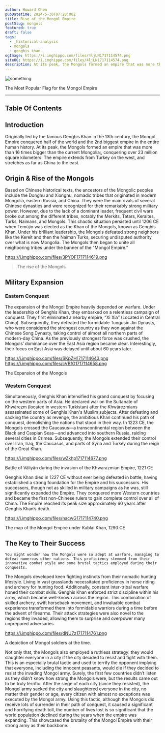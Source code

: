 ```yaml
---
author: Howard Chen
pubDatetime: 2024-5-30T07:20:00Z
title: Rise of the Mongol Empire
postSlug: mongols
featured: true
draft: false
tags:
  - _historical-analysis
  - mongols
  - genghis khan
ogImage: https://i.imghippo.com/files/4ljLN1717114574.png
siteOG: https://i.imghippo.com/files/4ljLN1717114574.png
description: At its peak, the Mongols formed an empire that was more than 16 times bigger than the current Mongolia;, conquering over 23 million square kilometers.
---
```


<img src="https://i.imghippo.com/files/4ljLN1717114574.png" alt="something">

The Most Popular Flag for the Mongol Empire

---

## Table Of Contents

## Introduction

Originally led by the famous Genghis Khan in the 13th century, the Mongol Empire conquered half of the world and the 2nd biggest empire in the entire human history. At its peak, the Mongols formed an empire that was more than 16 times bigger than the current Mongolia;, conquering over 23 million square kilometers. The empire extends from Turkey on the west, and stretches as far as China to the east.

## Origin & Rise of the Mongols

Based on Chinese historical texts, the ancestors of the Mongolic peoples include the Donghu and Xiongnu, nomadic tribes that originated in modern Mongolia, eastern Russia, and China. They were the main rivals of several Chinese dynasties and were recognized for their remarkably strong military power. However, due to the lack of a dominant leader, frequent civil wars broke out among the different tribes, notably the Merkits, Tatars, Keraites, Turks, Naimans, and Mongols. This chaotic situation persisted until 1206 CE when Temüjin was elected as the Khan of the Mongols, known as Genghis Khan. Under his brilliant leadership, the Mongols defeated strong neighbors like the Kereit and then the Naiman Turks, securing undisputed authority over what is now Mongolia. The Mongols then began to unite all neighboring tribes under the banner of the "Mongol Empire."

https://i.imghippo.com/files/3PYOF1717114619.png

> The rise of the Mongols

## Military Expansion

### Eastern Conquest

The expansion of the Mongol Empire heavily depended on warfare. Under the leadership of Genghis Khan, they embarked on a relentless campaign of conquest. They first eliminated a nearby empire, “Xi Xia” (Located in Central China). Subsequently, they defeated the formidable Tungusic Jin Dynasty, who were considered the strongest country as they won against the Chinese Song Dynasty, taking control of almost all northern parts of modern-day China. As the previously strongest force was crushed, the Mongols’ dominance over the East Asia region became clear. Interestingly, their focus on East Asia was delayed until about 60 years later.

https://i.imghippo.com/files/SKpZH1717114643.png
https://i.imghippo.com/files/cVBfG1717114658.png

The Expansion of the Mongols

### Western Conquest

Simultaneously, Genghis Khan intensified his grand conquest by focusing on the western parts of Asia. He declared war on the Sultanate of Khwārezm (located in western Turkistan) after the Khwārezmians assassinated some of Genghis Khan's Muslim subjects. After defeating and sacking the country as revenge, the ambitious Khan continued his path of conquest, demolishing the nations that stood in their way. In 1223 CE, the Mongols crossed the Caucasus—a transcontinental region between the Black and Caspian Seas—and advanced into southern Russia, raiding several cities in Crimea. Subsequently, the Mongols extended their control over Iran, Iraq, the Caucasus, and parts of Syria and Turkey during the reign of the Great Khan.

https://i.imghippo.com/files/wZkhp1717114677.png

Battle of Vâliyân during the invasion of the Khwarazmian Empire, 1221 CE

Genghis Khan died in 1227 CE without ever being defeated in battle, having established a strong foundation for the Empire and his successors. His successors, though not as skilled in military campaigns as he was, still significantly expanded the Empire. They conquered more Western countries and became the first non-Chinese rulers to gain complete control over all of China. The Empire reached its peak size approximately 60 years after Genghis Khan’s death.

https://i.imghippo.com/files/nacwG1717114740.png

The map of the Mongol Empire under Kublai Khan, 1290 CE

## The Key to Their Success

    You might wonder how the Mongols were so adept at warfare, managing to defeat numerous other nations. This proficiency stemmed from their innovative combat style and some brutal tactics employed during their conquests.

The Mongols developed keen fighting instincts from their nomadic hunting lifestyle. Living in vast grasslands necessitated proficiency in horse riding and archery for hunting food. Additionally, constant inter-tribal warfare honed their combat skills. Genghis Khan enforced strict discipline within his army, which became well-known across the region. This combination of skilled archery, swift horseback movement, and invaluable combat experience transformed them into formidable warriors during a time before the advent of firearms. Their attack strategies were also novel to the regions they invaded, allowing them to surprise and overpower many unprepared adversaries.

https://i.imghippo.com/files/dNU7z1717114761.png

A depiction of Mongol soldiers at the time.

Not only that, the Mongols also employed a ruthless strategy: they would slaughter everyone in a city if the city decided to resist and fight with them. This is an especially brutal tactic and used to terrify the opponent implying that everyone, including the innocent peasants, would die if they decided to resist the invading Mongol army. Surely, the first few countries didn’t listen as they didn’t know how strong the Mongols were, but the results came out to be truly terrific. After the siege of each city (since they resisted), the Mongol army sacked the city and slaughtered everyone in the city, no matter their gender or age, every citizen with almost no exceptions was executed by the Mongol army. Using this tactic, although the Mongols did receive lots of surrender in their path of conquest, it caused a significant and horrifying death toll, the number of lives lost is so significant that the world population declined during the years when the empire was expanding. This showcased the brutality of the Mongol Empire with their strong army as their backbone.
